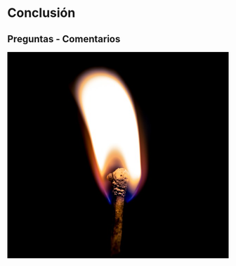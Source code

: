 # Conclusión

<i class="fas fa-fighter-jet fa-3x"></i>


## Preguntas - Comentarios

![alt](images/99-thanks/light-863150_640.jpg)<!-- .element: style="width: 40%" -->
